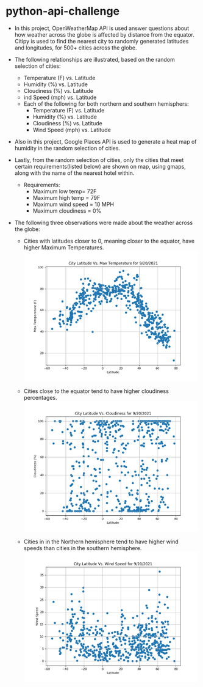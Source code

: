 # python-api-challenge

* In this project, OpenWeatherMap API is used answer questions about how weather across the globe is affected by distance from the equator. Citipy is used to find the nearest city to randomly generated latitudes and longitudes, for 500+ cities across the globe. 

* The following relationships are illustrated, based on the random selection of cities:
    * Temperature (F) vs. Latitude
    * Humidity (%) vs. Latitude
    * Cloudiness (%) vs. Latitude
    * ind Speed (mph) vs. Latitude
    * Each of the following for both northern and southern hemisphers:
        * Temperature (F) vs. Latitude
        * Humidity (%) vs. Latitude
        * Cloudiness (%) vs. Latitude
        * Wind Speed (mph) vs. Latitude


* Also in this project, Google Places API is used to generate a heat map of humidity in the random selection of cities. 

* Lastly, from the random selection of cities, only the cities that meet certain requirements(listed below) are shown on map, using gmaps, along with the name of the nearest hotel within.
    * Requirements: 
        * Maximum low temp= 72F
        * Maximum high temp = 79F
        * Maximum wind speed = 10 MPH
        * Maximum cloudiness = 0%

* The following three observations were made about the weather across the globe:
    * Cities with latitudes closer to 0, meaning closer to the equator, have higher Maximum Temperatures.
    ![Latitude Vs. Maximum Temperature Plot](Latitude_vs_Temperature_Plot.png "Latitude Vs. Maximum Temperature plot")

    * Cities close to the equator tend to have higher cloudiness percentages.
    ![City Latitude vs. Cloudiness](Latitude_vs_Cloudiness_Plot.png "Latitude Vs. Cloudniness Plot")

    * Cities in in the Northern hemisphere tend to have higher wind speeds than cities in the southern hemisphere.
    ![City Latitude vs. Wind Speed](Latitude_vs_WindSpeed_Plot.png "Latitude Vs. Wind Speed Plot")

